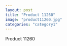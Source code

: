 ```yaml
---
layout: post
title: "Product 11260"
image: "product11260.jpg"
categories: "category1"
---
```

Product 11260
